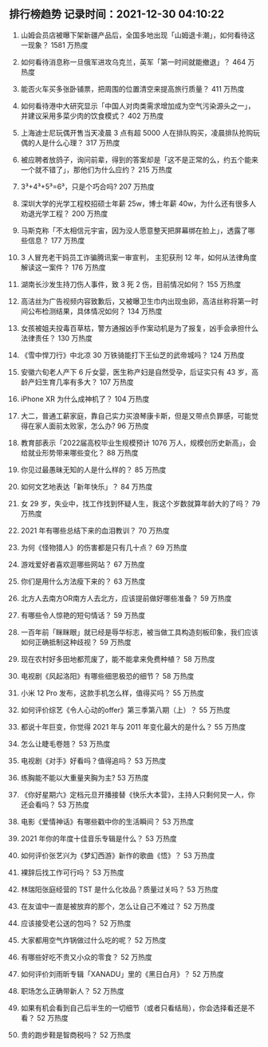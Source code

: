
## 排行榜趋势 记录时间：2021-12-30 04:10:22
  
  1. 山姆会员店被曝下架新疆产品后，全国多地出现「山姆退卡潮」，如何看待这一现象？ 1581 万热度
    
  2. 如何看待消息称一旦俄军进攻乌克兰，英军「第一时间就能撤退」？ 464 万热度
    
  3. 能否火车买多张卧铺票，把周围的位置清空来提高旅行质量？ 411 万热度
    
  4. 如何看待港中大研究显示「中国人对肉类需求增加成为空气污染源头之一」，并建议采用多菜少肉的饮食模式？ 402 万热度
    
  5. 上海迪士尼玩偶开售当天凌晨 3 点有超 5000 人在排队购买，凌晨排队抢购玩偶的人是什么心理？ 317 万热度
    
  6. 被应聘者放鸽子，询问前辈，得到的答案却是「这不是正常的么，约五个能来一个就不错了」，那他们为什么应约？ 215 万热度
    
  7. 3³+4³+5³=6³，只是个巧合吗? 207 万热度
    
  8. 深圳大学的光学工程校招硕士年薪 25w，博士年薪 40w，为什么还有很多人劝退光学工程？ 200 万热度
    
  9. 马斯克称「不太相信元宇宙，因为没人愿意整天把屏幕绑在脸上」，透露了哪些信息？ 177 万热度
    
  10. 3 人冒充老干妈员工诈骗腾讯案一审宣判， 主犯获刑 12 年，如何从法律角度解读这一案件？ 176 万热度
    
  11. 湖南长沙发生持刀伤人事件，致 3 死 2 伤，目前情况如何？ 155 万热度
    
  12. 高洁丝为广告视频内容致歉后，又被曝卫生巾内出现虫卵，高洁丝称将第一时间公布检测结果，具体情况如何？ 134 万热度
    
  13. 女孩被姐夫投毒百草枯，警方通报凶手作案动机是为了报复，凶手会承担什么法律责任？ 130 万热度
    
  14. 《雪中悍刀行》中北凉 30 万铁骑能打下王仙芝的武帝城吗？ 124 万热度
    
  15. 安徽六旬老人产下 6 斤女婴，医生称产妇是自然受孕，后证实只有 43 岁，高龄产妇生育几率有多大？ 107 万热度
    
  16. iPhone XR 为什么成神机了？ 104 万热度
    
  17. 大二，普通工薪家庭，靠自己实力买浪琴康卡斯，但是又带点负罪感，可能觉得在家人面前太败家，怎么办? 96 万热度
    
  18. 教育部表示「2022届高校毕业生规模预计 1076 万人，规模创历史新高」，会给就业形势带来哪些变化？ 88 万热度
    
  19. 你见过最愚昧无知的人是什么样的？ 85 万热度
    
  20. 如何文艺地表达「新年快乐」？ 84 万热度
    
  21. 女 29 岁，失业中，找工作找到怀疑人生，我这个岁数就算年龄大的了吗？ 79 万热度
    
  22. 2021 年有哪些总结下来的血泪教训？ 70 万热度
    
  23. 为何《怪物猎人》的伤害都是只有几十点？ 69 万热度
    
  24. 游戏爱好者喜欢逛哪些网站？ 67 万热度
    
  25. 你们是用什么方法瘦下来的？ 63 万热度
    
  26. 北方人去南方OR南方人去北方，应该提前做好哪些准备？ 59 万热度
    
  27. 有哪些令人惊艳的短句情话？ 59 万热度
    
  28. 一百年前「眯眯眼」就已经是辱华标志，被当做工具构造刻板印象，我们应该如何正确抵制这种歧视？ 59 万热度
    
  29. 现在农村好多田地都荒废了，能不能拿来免费种植？ 58 万热度
    
  30. 电视剧《风起洛阳》有哪些细思极恐的细节？ 58 万热度
    
  31. 小米 12 Pro 发布，这款手机怎么样，值得买吗？ 55 万热度
    
  32. 如何评价综艺《令人心动的offer》第三季第八期（上）？ 55 万热度
    
  33. 都说十年巨变，你觉得 2021 年与 2011 年变化最大的是什么？ 55 万热度
    
  34. 怎么让睫毛卷翘？ 53 万热度
    
  35. 电视剧《对手》好看吗？值得追吗？ 53 万热度
    
  36. 练胸能不能以大重量夹胸为主? 53 万热度
    
  37. 《你好星期六》定档元旦开播接替《快乐大本营》，主持人只剩何炅一人，你还会看吗？ 53 万热度
    
  38. 电影《爱情神话》有哪些戳中你的生活瞬间？ 53 万热度
    
  39. 2021 年你的年度十佳音乐专辑是什么？ 53 万热度
    
  40. 如何评价张艺兴为《梦幻西游》新作的歌曲《悟》？ 53 万热度
    
  41. 裸辞后找工作可行吗？ 53 万热度
    
  42. 林瑞阳张庭经营的 TST 是什么化妆品？质量过关吗？ 53 万热度
    
  43. 在友谊中一直是被放弃的那个，怎么让自己不难过？ 52 万热度
    
  44. 应该接受老公送的包吗？ 52 万热度
    
  45. 大家都用空气炸锅做过什么吃的呢？ 52 万热度
    
  46. 有哪些好吃不贵又小众的零食？ 52 万热度
    
  47. 如何评价刘雨昕专辑「XANADU」里的《黑日白月》？ 52 万热度
    
  48. 职场怎么正确带新人？ 52 万热度
    
  49. 如果有机会看到自己后半生的一切细节（或者只看结局），你会选择看还是不看？ 52 万热度
    
  50. 贵的跑步鞋是智商税吗？ 52 万热度
    